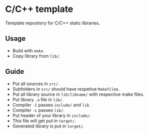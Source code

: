 # C/C++ template
Template repository for C/C++ static libraries.

## Usage
- Build with `make`.
- Copy library from `lib/`.

## Guide
- Put all sources in `src/`.
- Subfolders in `src/` should have respetive `Makefile`s.
- Put all library source in `lib/libname/` with respective make files.
- Put library `.a` file in `lib/`.
- Compiler `-I` passes `include/` and `lib`.
- Compiler `-L` passes `lib/`.
- Put header of your library in `include/`.
- This file will get put in `target/`.
- Generated library is put in `target/`.
